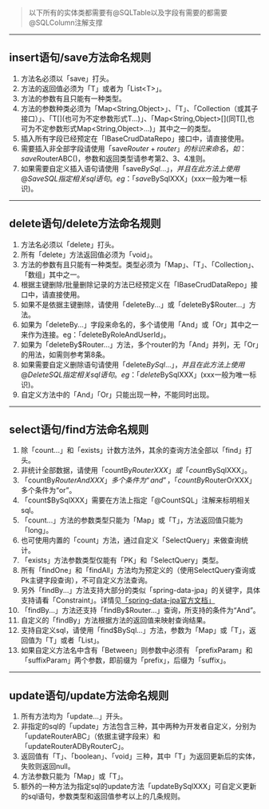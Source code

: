 > 以下所有的实体类都需要有@SQLTable以及字段有需要的都需要@SQLColumn注解支撑
---
## insert语句/save方法命名规则
1. 方法名必须以「save」打头。
2. 方法的返回值必须为「T」或者为「List\<T\>」。
3. 方法的参数有且只能有一种类型。
4. 方法的参数种类必须为「Map<String,Object>」、「T」、「Collection<T>（或其子接口）」、「T\[](也可为不定参数形式T...)」、「Map<String,Object>\[](同T[],也可为不定参数形式Map<String,Object>...)」其中之一的类型。
5. 插入所有字段已经预定在「IBaseCrudDataRepo」接口中，请直接使用。
6. 需要插入非全部字段请使用「save$Router+router」的标识来命名，如：save$RouterABC()，参数和返回类型请参考第2、3、4准则。
7. 如果需要自定义插入语句请使用「save$BySql...」，并且在此方法上使用@SaveSQL指定相关sql语句。eg：「save$BySqlXXX」(xxx一般为唯一标识)。
---
## delete语句/delete方法命名规则
1. 方法名必须以「delete」打头。
2. 所有「delete」方法返回值必须为「void」。
3. 方法的参数有且只能有一种类型。类型必须为「Map」、「T」、「Collection」、「数组」其中之一。
4. 根据主键删除/批量删除记录的方法已经预定义在「IBaseCrudDataRepo」接口中，请直接使用。
5. 如果不是依据主键删除，请使用「deleteBy...」或「deleteBy$Router...」方法。
6. 如果为「deleteBy...」字段来命名的，多个请使用「And」或「Or」其中之一来作为连接。eg：「deleteByRoleAndUserId」。
7. 如果为「deleteBy$Router...」方法，多个router的为「And」并列，无「Or」的用法，如需则参考第8条。
8. 如果需要自定义删除语句请使用「delete$BySql...」，并且在此方法上使用@DeleteSQL指定相关sql语句。eg：「delete$BySqlXXX」(xxx一般为唯一标识)。
9. 自定义方法中的「And」「Or」只能出现一种，不能同时出现。
---
## select语句/find方法命名规则
1. 除「count...」和「exists」计数方法外，其余的查询方法全部以「find」打头。
2. 非统计全部数据，请使用「countBy$RouterXXX」或「count$BySqlXXX」。
3. 「countBy$RouterAndXXX」多个条件为“and”，「countBy$RouterOrXXX」多个条件为“or”。
4. 「count$BySqlXXX」需要在方法上指定「@CountSQL」注解来标明相关sql。
5. 「count...」方法的参数类型只能为「Map」或「T」，方法返回值只能为「long」。
6. 也可使用内置的「count」方法，通过自定义「SelectQuery」来做查询统计。
7. 「exists」方法参数类型仅能有「PK」和「SelectQuery」类型。
8. 所有「findOne」和「findAll」方法均为预定义的（使用SelectQuery查询或Pk主键字段查询），不可自定义方法查询。
9. 另外「findBy...」方法支持大部分的类似「spring-data-jpa」的关键字，具体支持请看「Constraint」。详情见[「spring-data-jpa官方文档」](https://docs.spring.io/spring-data/jpa/docs/2.0.1.RELEASE/reference/html/#jpa.query-methods.query-creation)
10. 「findBy...」方法还支持「findBy$Router...」查询，所支持的条件为“And”。
11. 自定义的「findBy」方法根据方法的返回值来映射查询结果。
12. 支持自定义sql，请使用「find$BySql...」方法，参数为「Map」或「T」，返回值为「T」或者「List<T>」。
13. 如果自定义方法名中含有「Between」则参数中必须有 「prefixParam」和「suffixParam」两个参数，即前缀为「prefix」，后缀为「suffix」。
---
## update语句/update方法命名规则
1. 所有方法均为「update...」开头。
2. 非指定的sql的「update」方法包含三种，其中两种为开发者自定义，分别为「updateRouterABC」（依据主键字段来）和「updateRouterADByRouterC」。
3. 返回值有「T」、「boolean」、「void」三种，其中「T」为返回更新后的实体，失败则返回null。
4. 方法参数只能为「Map」或「T」。
5. 额外的一种方法为指定sql的update方法「updateBySqlXXX」可自定义更新的sql语句，参数类型和返回值参考以上的几条规则。